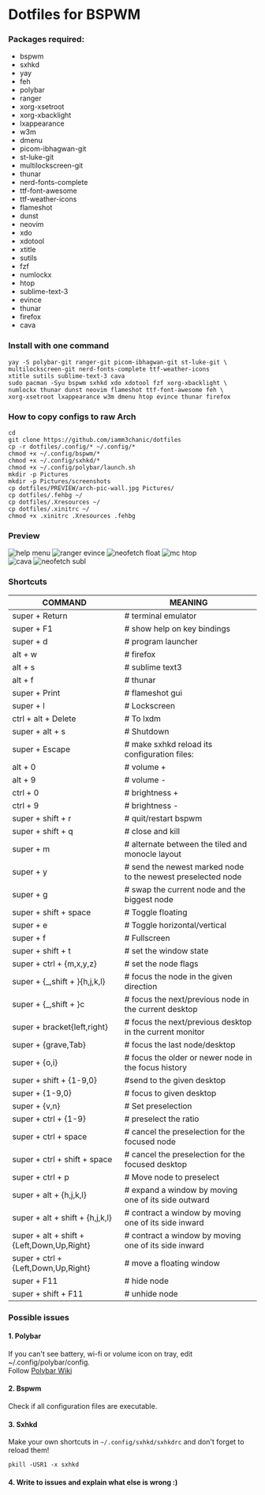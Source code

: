 # Dotfiles for BSPWM
### Packages required:
- bspwm
- sxhkd
- yay
- feh
- polybar
- ranger
- xorg-xsetroot
- xorg-xbacklight
- lxappearance
- w3m
- dmenu
- picom-ibhagwan-git
- st-luke-git
- multilockscreen-git
- thunar
- nerd-fonts-complete
- ttf-font-awesome
- ttf-weather-icons
- flameshot
- dunst 
- neovim
- xdo
- xdotool
- xtitle
- sutils
- fzf
- numlockx
- htop
- sublime-text-3
- evince
- thunar 
- firefox
- cava

### Install with one command
```
yay -S polybar-git ranger-git picom-ibhagwan-git st-luke-git \
multilockscreen-git nerd-fonts-complete ttf-weather-icons 
xtitle sutils sublime-text-3 cava
sudo pacman -Syu bspwm sxhkd xdo xdotool fzf xorg-xbacklight \
numlockx thunar dunst neovim flameshot ttf-font-awesome feh \
xorg-xsetroot lxappearance w3m dmenu htop evince thunar firefox
```
### How to copy configs to raw Arch
```
cd
git clone https://github.com/iamm3chanic/dotfiles
cp -r dotfiles/.config/* ~/.config/*
chmod +x ~/.config/bspwm/*
chmod +x ~/.config/sxhkd/*
chmod +x ~/.config/polybar/launch.sh
mkdir -p Pictures
mkdir -p Pictures/screenshots
cp dotfiles/PREVIEW/arch-pic-wall.jpg Pictures/
cp dotfiles/.fehbg ~/
cp dotfiles/.Xresources ~/
cp dotfiles/.xinitrc ~/
chmod +x .xinitrc .Xresources .fehbg
```
### Preview
![help menu](https://raw.githubusercontent.com/iamm3chanic/dotfiles/main/PREVIEW/help_menu.png) 
![ranger evince](https://raw.githubusercontent.com/iamm3chanic/dotfiles/main/PREVIEW/ranger_evince.png)
![neofetch float](https://raw.githubusercontent.com/iamm3chanic/dotfiles/main/PREVIEW/neo.png)
![mc htop](https://raw.githubusercontent.com/iamm3chanic/dotfiles/main/PREVIEW/mc_htop.png)  
![cava](https://raw.githubusercontent.com/iamm3chanic/dotfiles/main/PREVIEW/cava.png)
![neofetch subl](https://raw.githubusercontent.com/iamm3chanic/dotfiles/main/PREVIEW/neofetch.png)

### Shortcuts
COMMAND | MEANING
--- | --- 
super + Return  |        # terminal emulator
super + F1  |    # show help on key bindings
super + d  |     # program launcher
alt + w  |       # firefox
alt + s  |       # sublime text3
alt + f  |       # thunar
super + Print  |         # flameshot gui
super + l  |     # Lockscreen
ctrl + alt + Delete  |   # To lxdm
super + alt + s  |       # Shutdown
super + Escape  |        # make sxhkd reload its configuration files:
alt + 0  |       # volume +
alt + 9  |       # volume -
ctrl + 0  |      # brightness +
ctrl + 9  |      # brightness -
super + shift + r  |     # quit/restart bspwm
super + shift + q  |     # close and kill
super + m  |     # alternate between the tiled and monocle layout
super + y  |     # send the newest marked node to the newest preselected node
super + g  |     # swap the current node and the biggest node
super + shift + space  |         # Toggle floating
super + e  |     # Toggle horizontal/vertical
super + f  |     # Fullscreen
super + shift + t  |     # set the window state
super + ctrl + {m,x,y,z}  |      # set the node flags
super + {_,shift + }{h,j,k,l}  |         # focus the node in the given direction
super + {_,shift + }c  |         # focus the next/previous node in the current desktop
super + bracket{left,right}  |   # focus the next/previous desktop in the current monitor
super + {grave,Tab}  |   # focus the last node/desktop
super + {o,i}  |         # focus the older or newer node in the focus history
super + shift + {1-9,0}  |       #send to the given desktop
super + {1-9,0}  |       # focus to given desktop
super + {v,n}  |         # Set preselection
super + ctrl + {1-9}  |  # preselect the ratio
super + ctrl + space  |  # cancel the preselection for the focused node
super + ctrl + shift + space  |  # cancel the preselection for the focused desktop
super + ctrl + p   |     # Move node to preselect
super + alt + {h,j,k,l}  |       # expand a window by moving one of its side outward
super + alt + shift + {h,j,k,l}  |       # contract a window by moving one of its side inward
super + alt + shift + {Left,Down,Up,Right}  |    # contract a window by moving one of its side inward
super + ctrl + {Left,Down,Up,Right}  |   # move a floating window
super + F11  |   # hide node
super + shift + F11  |   # unhide node

### Possible issues
#### 1. Polybar
If you can't see battery, wi-fi or volume icon on tray, edit ~/.config/polybar/config.  
Follow [Polybar Wiki](https://github.com/polybar/polybar/wiki/Configuration)

#### 2. Bspwm
Check if all configuration files are executable.

#### 3. Sxhkd
Make your own shortcuts in `~/.config/sxhkd/sxhkdrc` and don't forget to reload them! 
```
pkill -USR1 -x sxhkd
```
#### 4. Write to issues and explain what else is wrong :)
